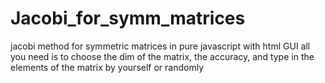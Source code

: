 # Jacobi_for_symm_matrices
jacobi method for symmetric matrices in pure javascript with html GUI
all you need is to choose the dim of the matrix, the accuracy, and type in the elements of the matrix by yourself or randomly
